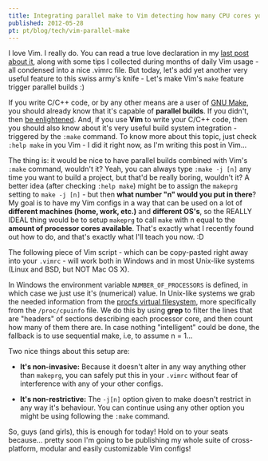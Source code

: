 ```yaml
---
title: Integrating parallel make to Vim detecting how many CPU cores you have
published: 2012-05-28
pt: pt/blog/tech/vim-parallel-make
---
```


I love Vim. I really do.
You can read a true love declaration in my [last post about it][1],
along with some tips I collected during months of daily Vim usage - all condensed into a nice .vimrc file.
But today, let's add yet another very useful feature to this swiss army's knife - Let's make Vim's `make` feature trigger parallel builds :)

If you write C/C++ code, or by any other means are a user of [GNU Make][2],
you should already know that it's capable of **parallel builds**. If you didn't, then [be enlightened][3].
And, if you use **Vim** to write your C/C++ code,
then you should also know about it's very useful build system integration - triggered by the `:make` command.
To know more about this topic, just check `:help make` in you Vim - I did it right now, as I'm writing this post in Vim...

The thing is: it would be nice to have parallel builds combined with Vim's `:make` command, wouldn't it?
Yeah, you can always type `:make -j [n]` any time you want to build a project, but that'd be really boring, wouldn't it?
A better idea (after checking `:help make`) might be to assign the `makeprg` setting to `make -j [n]` - but then **what number "n" would you put in there**?
My goal is to have my Vim configs in a way that can be used on a lot of **different machines (home, work, etc.)** and **different OS's**,
so the REALLY IDEAL thing would be to setup `makeprg` to call `make` with n equal to the **amount of processor cores available**.
That's exactly what I recently found out how to do, and that's exactly what I'll teach you now. :D

<!--more-->

The following piece of Vim script - which can be copy-pasted right away into your `.vimrc` - will work both
in Windows and in most Unix-like systems (Linux and BSD, but NOT Mac OS X).

<script src="https://gist.github.com/joaopizani/2816940.js"></script>

In Windows the environment variable `NUMBER_OF_PROCESSORS` is defined, in which case we just use it's (numerical) value.
In Unix-like systems we grab the needed information from the [procfs virtual filesystem][4],
more specifically from the `/proc/cpuinfo` file.
We do this by using **grep** to filter the lines that are "headers" of sections describing each processor core, and then count how many of them there are.
In case nothing "intelligent" could be done, the fallback is to use sequential make, i.e, to assume n = 1...

Two nice things about this setup are:

  * **It's non-invasive:** Because it doesn't alter in any way anything other than `makeprg`,
    you can safely put this in your `.vimrc` without fear of interference with any of your other configs.

  * **It's non-restrictive:** The `-j[n]` option given to make doesn't restrict in any way it's behaviour.
    You can continue using any other option you might be using following the `:make` command.

So, guys (and girls), this is enough for today!
Hold on to your seats because... pretty soon I'm going to be publishing my whole suite of cross-platform, modular and easily customizable Vim configs!

[1]: </en/blog/tech/simple-useful-vimrc>
[2]: <http://www.gnu.org/software/make>
[3]: <http://www.gnu.org/software/make/manual/make.html#Parallel>
[4]: <http://en.wikipedia.org/wiki/Procfs>
